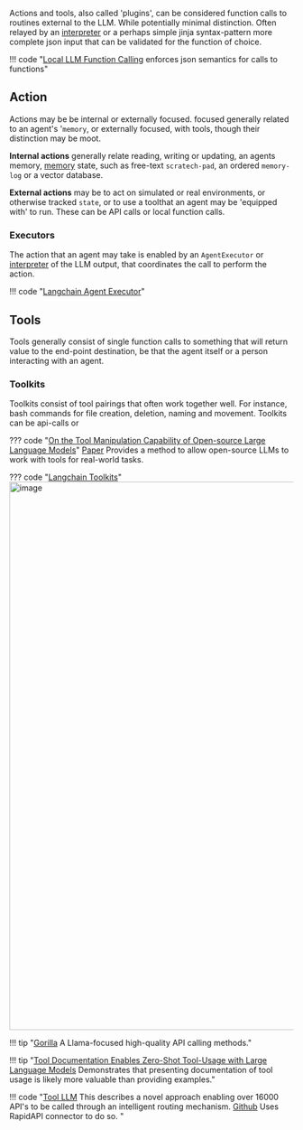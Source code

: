 Actions and tools, also called 'plugins', can be considered function calls to routines external to the LLM. While potentially minimal distinction. Often relayed by an [interpreter](./chains.md/#interpreters) or a perhaps simple jinja syntax-pattern more complete json input that can be validated for the function of choice. 

!!! code "[Local LLM Function Calling](https://github.com/rizerphe/local-llm-function-calling) enforces json semantics for calls to functions"

## Action

Actions may be be internal or externally focused.  focused generally related to an agent's '`memory`, or externally focused, with tools, though their distinction may be moot. 

**Internal actions** generally relate reading, writing or updating, an agents memory, [memory](./memory.md) state, such as free-text `scratech-pad`, an ordered `memory-log` or a vector database.

**External actions** may be to act on simulated or real environments, or otherwise tracked `state`, or to use a toolthat an agent may be 'equipped with' to run. These can be API calls or local function calls. 

### Executors
The action that an agent may take is enabled by an `AgentExecutor` or [interpreter](./chains.md/#interpreters) of the LLM output, that coordinates the call to perform the action. 

!!! code "[Langchain Agent Executor](https://github.com/langchain-ai/langchain/blob/b786335dd10902489f87a536ee074d747b6df370/libs/langchain/langchain/agents/agent.py#L637)"


## Tools
Tools generally consist of single function calls to something that will return value to the end-point destination, be that the agent itself or a person interacting with an agent. 



### Toolkits
Toolkits consist of tool pairings that often work together well. For instance, bash commands for file creation, deletion, naming and movement. Toolkits can be api-calls or 

??? code "[On the Tool Manipulation Capability of Open-source Large Language Models](https://github.com/sambanova/toolbench/tree/main)"
    [Paper](https://arxiv.org/pdf/2305.16504.pdf)
    Provides a method to allow open-source LLMs to work with tools for real-world tasks.
    

??? code "[Langchain Toolkits](https://github.com/langchain-ai/langchain/tree/b786335dd10902489f87a536ee074d747b6df370/libs/langchain/langchain/agents/agent_toolkits)"
    <img width="971" alt="image" src="https://github.com/ianderrington/genai/assets/76016868/65e22011-f815-4f19-8d78-24bc2c731b08">

!!! tip "[Gorilla](https://github.com/ShishirPatil/gorilla) A Llama-focused high-quality API calling methods." 

!!! tip "[Tool Documentation Enables Zero-Shot Tool-Usage with Large Language Models](https://arxiv.org/pdf/2308.00675.pdf) Demonstrates that presenting documentation of tool usage is likely more valuable than providing examples." 



!!! code "[Tool LLM](https://huggingface.co/papers/2307.16789) This describes a novel approach enabling over 16000 API's to be called through an intelligent routing mechanism. [Github](https://github.com/OpenBMB/ToolBench) Uses RapidAPI connector to do so. "
